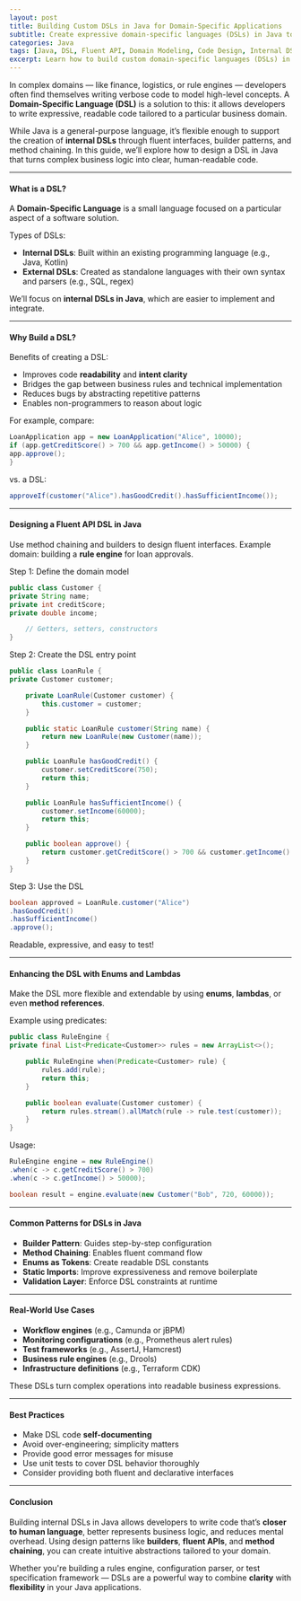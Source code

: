 ```yaml
---
layout: post
title: Building Custom DSLs in Java for Domain-Specific Applications
subtitle: Create expressive domain-specific languages (DSLs) in Java to simplify business logic and improve developer productivity
categories: Java
tags: [Java, DSL, Fluent API, Domain Modeling, Code Design, Internal DSL]
excerpt: Learn how to build custom domain-specific languages (DSLs) in Java. Create fluent APIs and internal DSLs that make complex logic readable, reusable, and maintainable.
---
```




In complex domains — like finance, logistics, or rule engines — developers often find themselves writing verbose code to model high-level concepts. A **Domain-Specific Language (DSL)** is a solution to this: it allows developers to write expressive, readable code tailored to a particular business domain.

While Java is a general-purpose language, it’s flexible enough to support the creation of **internal DSLs** through fluent interfaces, builder patterns, and method chaining. In this guide, we’ll explore how to design a DSL in Java that turns complex business logic into clear, human-readable code.

---

#### What is a DSL?

A **Domain-Specific Language** is a small language focused on a particular aspect of a software solution.

Types of DSLs:
- **Internal DSLs**: Built within an existing programming language (e.g., Java, Kotlin)
- **External DSLs**: Created as standalone languages with their own syntax and parsers (e.g., SQL, regex)

We’ll focus on **internal DSLs in Java**, which are easier to implement and integrate.

---

#### Why Build a DSL?

Benefits of creating a DSL:
- Improves code **readability** and **intent clarity**
- Bridges the gap between business rules and technical implementation
- Reduces bugs by abstracting repetitive patterns
- Enables non-programmers to reason about logic

For example, compare:

```java
LoanApplication app = new LoanApplication("Alice", 10000);
if (app.getCreditScore() > 700 && app.getIncome() > 50000) {
app.approve();
}
```

vs. a DSL:

```java
approveIf(customer("Alice").hasGoodCredit().hasSufficientIncome());
```

---

#### Designing a Fluent API DSL in Java

Use method chaining and builders to design fluent interfaces. Example domain: building a **rule engine** for loan approvals.

Step 1: Define the domain model

```java
public class Customer {
private String name;
private int creditScore;
private double income;

    // Getters, setters, constructors
}
```

Step 2: Create the DSL entry point

```java
public class LoanRule {
private Customer customer;

    private LoanRule(Customer customer) {
        this.customer = customer;
    }

    public static LoanRule customer(String name) {
        return new LoanRule(new Customer(name));
    }

    public LoanRule hasGoodCredit() {
        customer.setCreditScore(750);
        return this;
    }

    public LoanRule hasSufficientIncome() {
        customer.setIncome(60000);
        return this;
    }

    public boolean approve() {
        return customer.getCreditScore() > 700 && customer.getIncome() > 50000;
    }
}
```

Step 3: Use the DSL

```java
boolean approved = LoanRule.customer("Alice")
.hasGoodCredit()
.hasSufficientIncome()
.approve();
```

Readable, expressive, and easy to test!

---

#### Enhancing the DSL with Enums and Lambdas

Make the DSL more flexible and extendable by using **enums**, **lambdas**, or even **method references**.

Example using predicates:

```java
public class RuleEngine {
private final List<Predicate<Customer>> rules = new ArrayList<>();

    public RuleEngine when(Predicate<Customer> rule) {
        rules.add(rule);
        return this;
    }

    public boolean evaluate(Customer customer) {
        return rules.stream().allMatch(rule -> rule.test(customer));
    }
}
```

Usage:

```java
RuleEngine engine = new RuleEngine()
.when(c -> c.getCreditScore() > 700)
.when(c -> c.getIncome() > 50000);

boolean result = engine.evaluate(new Customer("Bob", 720, 60000));
```

---

#### Common Patterns for DSLs in Java

- **Builder Pattern**: Guides step-by-step configuration
- **Method Chaining**: Enables fluent command flow
- **Enums as Tokens**: Create readable DSL constants
- **Static Imports**: Improve expressiveness and remove boilerplate
- **Validation Layer**: Enforce DSL constraints at runtime

---

#### Real-World Use Cases

- **Workflow engines** (e.g., Camunda or jBPM)
- **Monitoring configurations** (e.g., Prometheus alert rules)
- **Test frameworks** (e.g., AssertJ, Hamcrest)
- **Business rule engines** (e.g., Drools)
- **Infrastructure definitions** (e.g., Terraform CDK)

These DSLs turn complex operations into readable business expressions.

---

#### Best Practices

- Make DSL code **self-documenting**
- Avoid over-engineering; simplicity matters
- Provide good error messages for misuse
- Use unit tests to cover DSL behavior thoroughly
- Consider providing both fluent and declarative interfaces

---

#### Conclusion

Building internal DSLs in Java allows developers to write code that’s **closer to human language**, better represents business logic, and reduces mental overhead. Using design patterns like **builders**, **fluent APIs**, and **method chaining**, you can create intuitive abstractions tailored to your domain.

Whether you're building a rules engine, configuration parser, or test specification framework — DSLs are a powerful way to combine **clarity** with **flexibility** in your Java applications.
